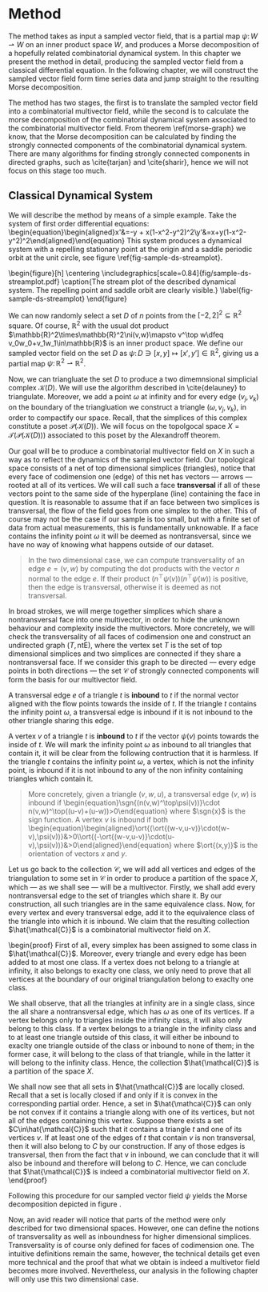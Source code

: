 # Method
The method takes as input a sampled vector field, that is a partial map $\psi\colon W\rightharpoonup W$ on an inner product space $W$, and produces a Morse decomposition of a hopefully related combinatorial dynamical system. In this chapter we present the method in detail, producing the sampled vector field from a classical differential equation. In the following chapter, we will construct the sampled vector field form time series data and jump straight to the resulting Morse decomposition.

The method has two stages, the first is to translate the sampled vector field into a combinatorial multivector field, while the second is to calculate the morse decomposition of the combinatorial dynamical system associated to the combinatorial multivector field. From theorem \ref{morse-graph} we know, that the Morse decomposition can be calculated by finding the strongly connected components of the combinatorial dynamical system. There are many algorithms for finding strongly connected components in directed graphs, such as \cite{tarjan} and \cite{sharir}, hence we will not focus on this stage too much.

## Classical Dynamical System
We will describe the method by means of a simple example. Take the system of first order differential equations: \begin{equation}\begin{aligned}x'&=-y + x(1-x^2-y^2)^2\\y'&=x+y(1-x^2-y^2)^2\end{aligned}\end{equation} This system produces a dynamical system with a repelling stationary point at the origin and a saddle periodic orbit at the unit circle, see figure \ref{fig-sample-ds-streamplot}.

\begin{figure}[h]
\centering
\includegraphics[scale=0.84]{fig/sample-ds-streamplot.pdf}
\caption{The stream plot of the described dynamical system. The repelling point and saddle orbit are clearly visible.}
\label{fig-sample-ds-streamplot}
\end{figure}

We can now randomly select a set $D$ of $n$ points from the $[-2,2]^2\subseteq\mathbb{R}^2$ square. Of course, $\mathbb{R}^2$ with the usual dot product $\mathbb{R}^2\times\mathbb{R}^2\ni(v,w)\mapsto v^\top w\dfeq v_0w_0+v_1w_1\in\mathbb{R}$ is an inner product space. We define our sampled vector field on the set $D$ as $\psi\colon D\ni[x,y]\mapsto[x',y']\in\mathbb{R}^2$, giving us a partial map $\psi\colon\mathbb{R}^2\rightharpoonup\mathbb{R}^2$.

Now, we can triangluate the set $D$ to produce a two dimemnsional simplicial complex $\mathcal{K}(D)$. We will use the algorithm described in \cite{delauney} to triangulate. Moreover, we add a point $\omega$ at infinity and for every edge $(v_j,v_k)$ on the boundary of the triangluation we construct a triangle $(\omega,v_j,v_k)$, in order to compactify our space. Recall, that the simplices of this complex constitute a poset $\mathcal{P}(\mathcal{K}(D))$. We will focus on the topolgocal space $X=\mathcal{T}(\mathcal{P}(\mathcal{K}(D)))$ associated to this poset by the Alexandroff theorem.

Our goal will be to produce a combinatorial multivector field on $X$ in such a way as to reflect the dynamics of the sampled vector field. Our topological space consists of a net of top dimensional simplices (triangles), notice that every face of codimension one (edge) of this net has vectors — arrows — rooted at all of its vertices. We will call such a face **transversal** if all of these vectors point to the same side of the hyperplane (line) containing the face in question. It is reasonable to assume that if an face between two simplices is transversal, the flow of the field goes from one simplex to the other. This of course may not be the case if our sample is too small, but with a finite set of data from actual measurements, this is fundamentally unknowable. If a face contains the infinity point $\omega$ it will be deemed as nontransversal, since we have no way of knowing what happens outside of our dataset.

> In the two dimensional case, we can compute transversality of an edge $e=(v,w)$ by computing the dot products with the vector $n$ normal to the edge $e$. If their product $(n^\top\psi(v))(n^\top\psi(w))$ is positive, then the edge is transversal, otherwise it is deemed as not transversal.

In broad strokes, we will merge together simplices which share a nontransversal face into one multivector, in order to hide the unknown behaviour and complexity inside the multivectors. More concretely, we will check the transversality of all faces of codimension one and construct an undirected graph $(T,\text{ntE})$, where the vertex set $T$ is the set of top dimensional simplices and two simplices are connected if they share a nontransversal face. If we consider this graph to be directed — every edge points in both directions — the set $\mathcal{C}$ of strongly connected components will form the basis for our multivector field.

A transversal edge $e$ of a triangle $t$ is **inbound** to $t$ if the normal vector aligned with the flow points towards the inside of $t$. If the triangle $t$ contains the infinity point $\omega$, a transversal edge is inbound if it is not inbound to the other triangle sharing this edge.

A vertex $v$ of a triangle $t$ is **inbound** to $t$ if the vector $\psi(v)$ points towards the inside of $t$.  We will mark the infinity point $\omega$ as inbound to all triangles that contain it, it will be clear from the following contruction that it is harmless. If the triangle $t$ contains the infinity point $\omega$, a vertex, which is not the infinity point, is inbound if it is not inbound to any of the non infinity containing triangles which contain it.

> More concretely, given a triangle $(v,w,u)$, a transversal edge $(v,w)$ is inbound if \begin{equation}\sgn{(n(v,w)^\top\psi(v))}\cdot n(v,w)^\top((u-v)+(u-w))>0\end{equation} where $\sgn{x}$ is the sign function. A vertex $v$ is inbound if both \begin{equation}\begin{aligned}\ort{(\ort{(w-v,u-v)}\cdot(w-v),\psi(v))}&>0\\\ort{(-\ort{(w-v,u-v)}\cdot(u-v),\psi(v))}&>0\end{aligned}\end{equation} where $\ort{(x,y)}$ is the orientation of vectors $x$ and $y$.

Let us go back to the collection $\mathcal{C}$, we will add all vertices and edges of the triangulation to some set in $\mathcal{C}$ in order to produce a partition of the space $X$, which — as we shall see — will be a multivector. Firstly, we shall add every nontransversal edge to the set of triangles which share it. By our construction, all such triangles are in the same equivalence class. Now, for every vertex and every transversal edge, add it to the equivalence class of the triangle into which it is inbound. We claim that the resulting collection $\hat{\mathcal{C}}$ is a combinatorial multivector field on $X$.

\begin{proof}
First of all, every simplex has been assigned to some class in $\hat{\mathcal{C}}$. Moreover, every triangle and every edge has been added to at most one class. If a vertex does not belong to a triangle at infinity, it also belongs to exaclty one class, we only need to prove that all vertices at the boundary of our original triangulation belong to exaclty one class.

We shall observe, that all the triangles at infinity are in a single class, since the all share a nontransversal edge, which has $\omega$ as one of its vertices. If a vertex belongs only to triangles inside the infinity class, it will also only belong to this class. If a vertex belongs to a triangle in the infinity class and to at least one triangle outside of this class, it will either be inbound to exaclty one triangle outside of the class or inbound to none of them; in the former case, it will belong to the class of that triangle, while in the latter it will belong to the infinity class. Hence, the collection $\hat{\mathcal{C}}$ is a partition of the space $X$.

We shall now see that all sets in $\hat{\mathcal{C}}$ are locally closed. Recall that a set is locally closed if and only if it is convex in the corresponding partial order. Hence, a set in $\hat{\mathcal{C}}$ can only be not convex if it contains a triangle along with one of its vertices, but not all of the edges containing this vertex. Suppose there exists a set $C\in\hat{\mathcal{C}}$ such that it contains a triangle $t$ and one of its vertices $v$. If at least one of the edges of $t$ that contain $v$ is non transversal, then it will also belong to $C$ by our construction. If any of those edges is transversal, then from the fact that v in inbound, we can conclude that it will also be inbound and therefore will belong to $C$. Hence, we can conclude that $\hat{\mathcal{C}}$ is indeed a combinatorial multivector field on $X$.
\end{proof}

Following this procedure for our sampled vector field $\psi$ yields the Morse decomposition depicted in figure <!-- \ref{fig-sampled-ds-morse} -->.

Now, an avid reader will notice that parts of the method were only described for two dimensional spaces. However, one can define the notions of transversality as well as inboundness for higher dimensional simplices. Transversality is of course only defined for faces of codimension one. The intuitive definitions remain the same, however, the technical details get even more technical and the proof that what we obtain is indeed a multivetor field becomes more involved. Nevertheless, our analysis in the following chapter will only use this two dimensional case.
